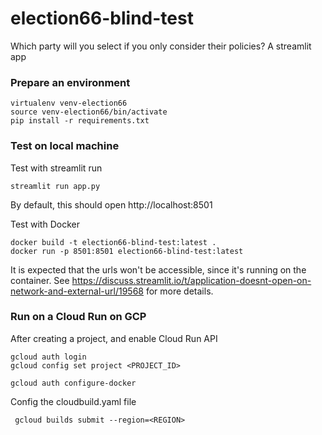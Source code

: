 # election66-blind-test
Which party will you select if you only consider their policies? A streamlit app

### Prepare an environment
```buildoutcfg
virtualenv venv-election66
source venv-election66/bin/activate
pip install -r requirements.txt
```

### Test on local machine

Test with streamlit run
```buildoutcfg
streamlit run app.py
```
By default, this should open http://localhost:8501

Test with Docker
```
docker build -t election66-blind-test:latest .
docker run -p 8501:8501 election66-blind-test:latest
```
It is expected that the urls won't be accessible, since it's running on the container. See https://discuss.streamlit.io/t/application-doesnt-open-on-network-and-external-url/19568 for more details.

### Run on a Cloud Run on GCP

After creating a project, and enable Cloud Run API
```
gcloud auth login
gcloud config set project <PROJECT_ID>
```

```
gcloud auth configure-docker
```


Config the cloudbuild.yaml file
```
 gcloud builds submit --region=<REGION>
```